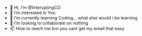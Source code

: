 - 👋 Hi, I’m @InteruptingCO
- 👀 I’m interested in You
- 🌱 I’m currently learning Coding... what else would i be learning
- 💞️ I’m looking to collaborate on nothing
- 📫 How to reach me bro you cant get my email that easy

<!---
InteruptingCO/InteruptingCO is a ✨ special ✨ repository because its `README.md` (this file) appears on your GitHub profile.
You can click the Preview link to take a look at your changes. Im special in a bad way
--->

